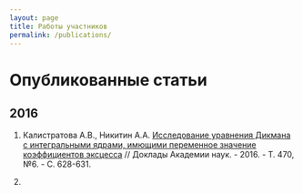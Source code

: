 ```yaml
---
layout: page
title: Работы участников
permalink: /publications/
---
```


# **Опубликованные статьи**

## **2016**

1. Калистратова А.В., Никитин А.А. [Исследование уравнения Дикмана с интегральными ядрами, имющими переменное значение коэффициентов эксцесса](https://publications.hse.ru/articles/198638656) // Доклады Академии наук. - 2016. - Т. 470, №6. - С. 628-631.

2. 